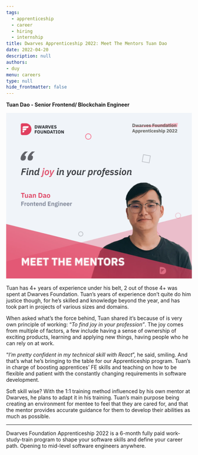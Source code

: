 ```yaml
---
tags: 
  - apprenticeship
  - career
  - hiring
  - internship
title: Dwarves Apprenticeship 2022: Meet The Mentors Tuan Dao
date: 2022-04-20
description: null
authors: 
- duy
menu: careers
type: null
hide_frontmatter: false
---
```


**Tuan Dao - Senior Frontend/ Blockchain Engineer**

![](assets/df-apprenticeship-2022---meet-the-mentors-tuan-dao_4be54ce3d8d423df9ba6725bae6056ce_md5.webp)

Tuan has 4+ years of experience under his belt, 2 out of those 4+ was spent at Dwarves Foundation. Tuan’s years of experience don’t quite do him justice though, for he’s skilled and knowledge beyond the year, and has took part in projects of various sizes and domains.

When asked what’s the force behind, Tuan shared it’s because of is very own principle of working: “*To find joy in your profession”*. The joy comes from multiple of factors, a few include having a sense of ownership of exciting products, learning and applying new things, having people who he can rely on at work.

“*I’m pretty confident in my technical skill with React*”, he said, smiling. And that’s what he’s bringing to the table for our Apprenticeship program. Tuan’s in charge of boosting apprentices’ FE skills and teaching on how to be flexible and patient with the constantly changing requirements in software development.

Soft skill wise? With the 1:1 training method influenced by his own mentor at Dwarves, he plans to adapt it in his training. Tuan’s main purpose being creating an environment for mentee to feel that they are cared for, and that the mentor provides accurate guidance for them to develop their abilities as much as possible.
___

Dwarves Foundation Apprenticeship 2022 is a 6-month fully paid work-study-train program to shape your software skills and define your career path. Opening to mid-level software engineers anywhere.